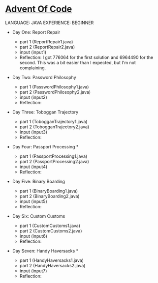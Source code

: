 # [Advent Of Code](https://adventofcode.com/)

LANGUAGE: JAVA
EXPERIENCE: BEGINNER

- Day One: Report Repair
	- part 1 (ReportRepair1.java)
	- part 2 (ReportRepair2.java)
	- input (input1)
	- Reflection:
		I got 776064 for the first solution and 6964490 for the second. This was a bit easier than I expected, but I'm not complaining.

- Day Two: Password Philosophy
	- part 1 (PasswordPhilosophy1.java)
	- part 2 (PasswordPhilosophy2.java)
	- input (input2)
	- Reflection:

- Day Three: Toboggan Trajectory
	- part 1 (TobogganTrajectory1.java)
	- part 2 (TobogganTrajectory2.java)
	- input (input3)
	- Reflection:

- Day Four: Passport Processing *
	- part 1 (PassportProcessing1.java)
	- part 2 (PassportProcessing2.java)
	- input (input4)
	- Reflection:

- Day Five: Binary Boarding
	- part 1 (BinaryBoarding1.java)
	- part 2 (BinaryBoarding2.java)
	- input (input5)
	- Reflection:

- Day Six: Custom Customs
	- part 1 (CustomCustoms1.java)
	- part 2 (CustomCustoms2.java)
	- input (input6)
	- Reflection:

- Day Seven: Handy Haversacks *
	- part 1 (HandyHaversacks1.java)
	- part 2 (HandyHaversacks2.java)
	- input (input7)
	- Reflection:
